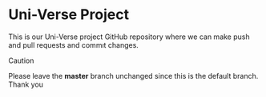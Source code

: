 # Uni-Verse Project
This is our Uni-Verse project GitHub repository where we can make push and pull requests and commıt changes.
> [!CAUTION]
>  Please leave the **master** branch unchanged since this is the default branch. Thank you

